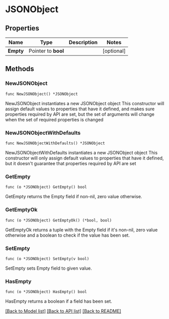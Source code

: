 # JSONObject

## Properties

Name | Type | Description | Notes
------------ | ------------- | ------------- | -------------
**Empty** | Pointer to **bool** |  | [optional] 

## Methods

### NewJSONObject

`func NewJSONObject() *JSONObject`

NewJSONObject instantiates a new JSONObject object
This constructor will assign default values to properties that have it defined,
and makes sure properties required by API are set, but the set of arguments
will change when the set of required properties is changed

### NewJSONObjectWithDefaults

`func NewJSONObjectWithDefaults() *JSONObject`

NewJSONObjectWithDefaults instantiates a new JSONObject object
This constructor will only assign default values to properties that have it defined,
but it doesn't guarantee that properties required by API are set

### GetEmpty

`func (o *JSONObject) GetEmpty() bool`

GetEmpty returns the Empty field if non-nil, zero value otherwise.

### GetEmptyOk

`func (o *JSONObject) GetEmptyOk() (*bool, bool)`

GetEmptyOk returns a tuple with the Empty field if it's non-nil, zero value otherwise
and a boolean to check if the value has been set.

### SetEmpty

`func (o *JSONObject) SetEmpty(v bool)`

SetEmpty sets Empty field to given value.

### HasEmpty

`func (o *JSONObject) HasEmpty() bool`

HasEmpty returns a boolean if a field has been set.


[[Back to Model list]](../README.md#documentation-for-models) [[Back to API list]](../README.md#documentation-for-api-endpoints) [[Back to README]](../README.md)



